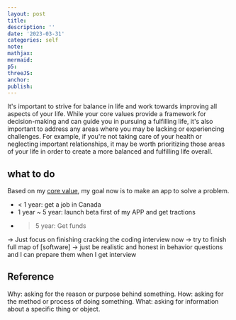 ```yaml
---
layout: post
title:
description: ''
date: '2023-03-31'
categories: self
note:
mathjax:
mermaid:
p5:
threeJS:
anchor:
publish:
---
```


It's important to strive for balance in life and work towards improving all aspects of your life. While your core values provide a framework for decision-making and can guide you in pursuing a fulfilling life, it's also important to address any areas where you may be lacking or experiencing challenges. For example, if you're not taking care of your health or neglecting important relationships, it may be worth prioritizing those areas of your life in order to create a more balanced and fulfilling life overall.

## what to do

Based on my [core value]({{site.baseurl}}/self/2023/03/31/core-value.html), my goal now is to make an app to solve a problem.

* < 1 year: get a job in Canada
* 1 year ~ 5 year: launch beta first of my APP and get tractions
* > 5 year: Get funds

-> Just focus on finishing cracking the coding interview now -> try to finish full map of [software] -> just be realistic and honest in behavior questions and I can prepare them when I get interview

## Reference

Why: asking for the reason or purpose behind something.
How: asking for the method or process of doing something.
What: asking for information about a specific thing or object.
